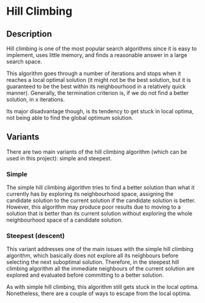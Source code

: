 # Hill Climbing

## Description

Hill climbing is one of the most popular search algorithms since it is easy to implement, uses little memory, and finds a reasonable answer in a large search space.

This algorithm goes through a number of iterations and stops when it reaches a local optimal solution (it might not be the best solution, but it is guaranteed to be the best within its neighbourhood in a relatively quick manner). 
Generally, the termination criterion is, if we do not find a better solution, in x iterations.

Its major disadvantage though, is its tendency to get stuck in local optima, not being able to find the global optimum solution.


## Variants
There are two main variants of the hill climbing algorithm (which can be used in this project): simple and steepest.

### Simple
The simple hill climbing algorithm tries to find a better solution than what it currently has by exploring its neighbourhood space, assigning the candidate solution to the current solution if the candidate solution is better.
However, this algorithm may produce poor results due to moving to a solution that is better than its current solution without exploring the whole neighbourhood space of a candidate solution.

### Steepest (descent)
This variant addresses one of the main issues with the simple hill climbing algorithm, which basically does not explore all its neighbours before selecting the next suboptimal solution. 
Therefore, in the steepest hill climbing algorithm all the immediate neighbours of the current solution are explored and evaluated before committing to a better solution.


As with simple hill climbing, this algorithm still gets stuck in the local optima. Nonetheless, there are a couple of ways to escape from the local optima. 
